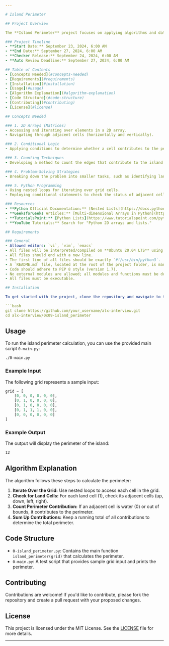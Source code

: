```yaml
---

# Island Perimeter

## Project Overview

The **Island Perimeter** project focuses on applying algorithms and data structures to calculate the perimeter of a single island in a given grid. The grid is represented by a 2D array of integers, where `1` indicates land and `0` indicates water. The objective is to efficiently determine the total perimeter of the island based on its layout within the grid.

### Project Timeline
- **Start Date:** September 23, 2024, 6:00 AM
- **End Date:** September 27, 2024, 6:00 AM
- **Checker Release:** September 24, 2024, 6:00 AM
- **Auto Review Deadline:** September 27, 2024, 6:00 AM

## Table of Contents
- [Concepts Needed](#concepts-needed)
- [Requirements](#requirements)
- [Installation](#installation)
- [Usage](#usage)
- [Algorithm Explanation](#algorithm-explanation)
- [Code Structure](#code-structure)
- [Contributing](#contributing)
- [License](#license)

## Concepts Needed

### 1. 2D Arrays (Matrices)
- Accessing and iterating over elements in a 2D array.
- Navigating through adjacent cells (horizontally and vertically).

### 2. Conditional Logic
- Applying conditions to determine whether a cell contributes to the perimeter of the island.

### 3. Counting Techniques
- Developing a method to count the edges that contribute to the island’s perimeter.

### 4. Problem-Solving Strategies
- Breaking down the problem into smaller tasks, such as identifying land cells and calculating their contribution to the perimeter.

### 5. Python Programming
- Using nested loops for iterating over grid cells.
- Employing conditional statements to check the status of adjacent cells.

### Resources
- **Python Official Documentation:** [Nested Lists](https://docs.python.org/3/tutorial/datastructures.html#nested-list-comprehensions)
- **GeeksforGeeks Articles:** [Multi-dimensional Arrays in Python](https://www.geeksforgeeks.org/multi-dimensional-arrays-in-python/)
- **TutorialsPoint:** [Python Lists](https://www.tutorialspoint.com/python/python_lists.htm)
- **YouTube Tutorials:** Search for "Python 2D arrays and lists."

## Requirements

### General
- Allowed editors: `vi`, `vim`, `emacs`
- All files will be interpreted/compiled on **Ubuntu 20.04 LTS** using `python3` (version 3.4.3).
- All files should end with a new line.
- The first line of all files should be exactly `#!/usr/bin/python3`.
- A `README.md` file, located at the root of the project folder, is mandatory.
- Code should adhere to PEP 8 style (version 1.7).
- No external modules are allowed; all modules and functions must be documented.
- All files must be executable.

## Installation

To get started with the project, clone the repository and navigate to the project directory:

```bash
git clone https://github.com/your_username/alx-interview.git
cd alx-interview/0x09-island_perimeter
```

## Usage

To run the island perimeter calculation, you can use the provided main script `0-main.py`:

```bash
./0-main.py
```

### Example Input
The following grid represents a sample input:

```python
grid = [
    [0, 0, 0, 0, 0, 0],
    [0, 1, 0, 0, 0, 0],
    [0, 1, 0, 0, 0, 0],
    [0, 1, 1, 1, 0, 0],
    [0, 0, 0, 0, 0, 0]
]
```

### Example Output
The output will display the perimeter of the island:

```bash
12
```

## Algorithm Explanation

The algorithm follows these steps to calculate the perimeter:

1. **Iterate Over the Grid:** Use nested loops to access each cell in the grid.
2. **Check for Land Cells:** For each land cell (1), check its adjacent cells (up, down, left, right).
3. **Count Perimeter Contribution:** If an adjacent cell is water (0) or out of bounds, it contributes to the perimeter.
4. **Sum Up Contributions:** Keep a running total of all contributions to determine the total perimeter.

## Code Structure

- `0-island_perimeter.py`: Contains the main function `island_perimeter(grid)` that calculates the perimeter.
- `0-main.py`: A test script that provides sample grid input and prints the perimeter.

## Contributing

Contributions are welcome! If you'd like to contribute, please fork the repository and create a pull request with your proposed changes.

## License

This project is licensed under the MIT License. See the [LICENSE](LICENSE) file for more details.

---
```

